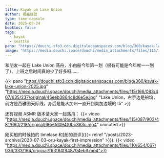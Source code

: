 ```yaml
---
title: Kayak on Lake Union
author: 椒盐豆豉
type: time-capsule
date: 2025-08-24
booktoc: false
tags:
  - kayak
  - seattle
pano: "https://douchi.sfo3.cdn.digitaloceanspaces.com/blog/360/kayak-lake-union-2025.jpg"
image: "https://media.douchi.space/douchi/media_attachments/files/115/166/083/407/635/237/original/45eeb3864c8d6e5e.jpg"
---
```


和朋友一起在 Lake Union 荡舟，小白船今年第一划（很有可能是今年唯一一划了）。上班之后时间真的少了好多呀…… 

<!--more-->

{{< pano "https://douchi.sfo3.cdn.digitaloceanspaces.com/blog/360/kayak-lake-union-2025.jpg" "https://media.douchi.space/douchi/media_attachments/files/115/166/083/407/635/237/original/45eeb3864c8d6e5e.jpg" "Lake Union，右手边是船坞，前方是西雅图天际线，身后是能从加州一直开到美加边境的 I5" >}}

还有视频 ASMR 版本请大家一起荡舟：
{{< video "https://media.douchi.space/douchi/media_attachments/files/115/087/903/481/690/218/original/66e0d094f0bc383c.mp4" unmuted >}}

刚买船的时候拍的 timelase 和[船的测评]({{< relref "/posts/2023-archive/2023-07-03-oru-kayak-first-impression" >}}):
{{< video "https://media.douchi.space/douchi/media_attachments/files/110/654/067/036/333/164/original/f63f84f848704eb6.mp4">}}